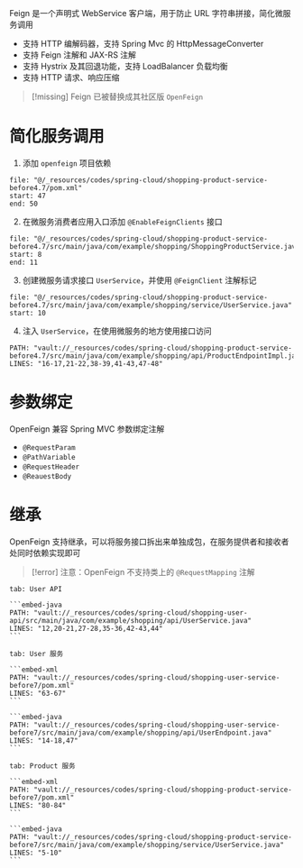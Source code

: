 Feign 是一个声明式 WebService 客户端，用于防止 URL 字符串拼接，简化微服务调用
- 支持 HTTP 编解码器，支持 Spring Mvc 的 HttpMessageConverter
- 支持 Feign 注解和 JAX-RS 注解
- 支持 Hystrix 及其回退功能，支持 LoadBalancer 负载均衡
- 支持 HTTP 请求、响应压缩

>[!missing] Feign 已被替换成其社区版 `OpenFeign`

# 简化服务调用

1. 添加 `openfeign` 项目依赖

```reference
file: "@/_resources/codes/spring-cloud/shopping-product-service-before4.7/pom.xml"
start: 47
end: 50
```

2. 在微服务消费者应用入口添加 `@EnableFeignClients` 接口

```reference hl:9
file: "@/_resources/codes/spring-cloud/shopping-product-service-before4.7/src/main/java/com/example/shopping/ShoppingProductService.java"
start: 8
end: 11
```

3. 创建微服务请求接口 `UserService`，并使用 `@FeignClient` 注解标记

```reference hl:10,13,16,19,22
file: "@/_resources/codes/spring-cloud/shopping-product-service-before4.7/src/main/java/com/example/shopping/service/UserService.java"
start: 10
```

4. 注入 `UserService`，在使用微服务的地方使用接口访问

```embed-java
PATH: "vault://_resources/codes/spring-cloud/shopping-product-service-before4.7/src/main/java/com/example/shopping/api/ProductEndpointImpl.java"
LINES: "16-17,21-22,38-39,41-43,47-48"
```

# 参数绑定

OpenFeign 兼容 Spring MVC 参数绑定注解
- `@RequestParam`
- `@PathVariable`
- `@RequestHeader`
- `@ReauestBody`

# 继承

OpenFeign 支持继承，可以将服务接口拆出来单独成包，在服务提供者和接收者处同时依赖实现即可

> [!error] 注意：OpenFeign 不支持类上的 `@RequestMapping` 注解

````tabs
tab: User API

```embed-java
PATH: "vault://_resources/codes/spring-cloud/shopping-user-api/src/main/java/com/example/shopping/api/UserService.java"
LINES: "12,20-21,27-28,35-36,42-43,44"
```

tab: User 服务

```embed-xml
PATH: "vault://_resources/codes/spring-cloud/shopping-user-service-before7/pom.xml"
LINES: "63-67"
```

```embed-java
PATH: "vault://_resources/codes/spring-cloud/shopping-user-service-before7/src/main/java/com/example/shopping/api/UserEndpoint.java"
LINES: "14-18,47"
```

tab: Product 服务

```embed-xml
PATH: "vault://_resources/codes/spring-cloud/shopping-product-service-before7/pom.xml"
LINES: "80-84"
```

```embed-java
PATH: "vault://_resources/codes/spring-cloud/shopping-product-service-before7/src/main/java/com/example/shopping/service/UserService.java"
LINES: "5-10"
```
````
